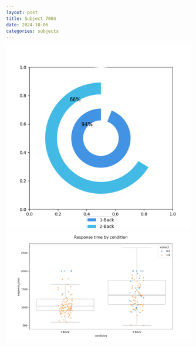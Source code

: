 ```yaml
---
layout: post
title: Subject 7004
date: 2024-10-06
categories: subjects
---
```


![](data/7004/run-5/7004_accuracy_by_condition.png)
![](data/7004/run-5/7004_response_time_by_condition.png)
